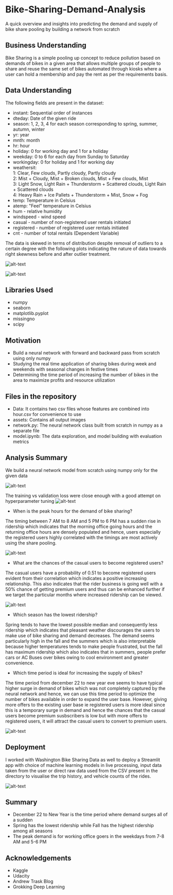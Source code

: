 # Bike-Sharing-Demand-Analysis
A quick overview and insights into predicting the demand and supply of bike share pooling by building a network from scratch

## Business Understanding

Bike Sharing is a simple pooling up concept to reduce pollution based on demands of bikes in a given area that allows multiple groups of people to share and reuse the same set of bikes automated through kiosks where a user can hold a membership and pay the rent as per the requirements basis.

## Data Understanding

The following fields are present in the dataset:

- instant: Sequential order of instances
- dteday: Date of the given ride
- season: 1, 2, 3, 4 for each season corresponding to spring, summer, autumn, winter
- yr: year
- mnth: month
- hr: hour
- holiday: 0 for working day and 1 for a holiday
- weekday: 0 to 6 for each day from Sunday to Saturday
- workingday: 0 for holiday and 1 for working day
- weathersit:<br/>
    1: Clear, Few clouds, Partly cloudy, Partly cloudy<br/>
    2: Mist + Cloudy, Mist + Broken clouds, Mist + Few clouds, Mist<br/>
    3: Light Snow, Light Rain + Thunderstorm + Scattered clouds, Light Rain + Scattered clouds<br/>
    4: Heavy Rain + Ice Pallets + Thunderstorm + Mist, Snow + Fog<br/>
- temp: Temperature in Celsius
- atemp: "Feel" temperature in Celsius
- hum - relative humidity
- windspeed - wind speed
- casual - number of non-registered user rentals initiated
- registered - number of registered user rentals initiated
- cnt - number of total rentals (Dependent Variable)

The data is skewed in terms of distribution despite removal of outliers to a certain degree with the following plots indicating the nature of data towards right skewness before and after outlier treatment.

![alt-text](https://raw.githubusercontent.com/vgaurav3011/Bike-Sharing-Demand-Analysis/master/assets/reg_plot_%26_prob_plot.png)<br/>

![alt-text](https://raw.githubusercontent.com/vgaurav3011/Bike-Sharing-Demand-Analysis/master/assets/skewness.png)<br/>

## Libraries Used

- numpy
- seaborn
- matplotlib.pyplot
- missingno
- scipy

## Motivation

- Build a neural network with forward and backward pass from scratch using only numpy
- Studying the real time application of sharing bikes during week and weekends with seasonal changes in festive times
- Determining the time period of increasing the number of bikes in the area to maximize profits and resource utilization

## Files in the repository

- Data: It contains two csv files whose features are combined into hour.csv for convenience to use
- assets: Contains all output images
- network.py: The neural network class built from scratch in numpy as a separate file
- model.ipynb: The data exploration, and model building with evaluation metrics

## Analysis Summary

We build a neural network model from scratch using numpy only for the given data

![alt-text](https://raw.githubusercontent.com/vgaurav3011/Bike-Sharing-Demand-Analysis/master/assets/neural_network.png)<br/>

The training vs validation loss were close enough with a good attempt on hyperparameter tuning
![alt-text](https://raw.githubusercontent.com/vgaurav3011/Bike-Sharing-Demand-Analysis/master/assets/trainloss.png)<br/>

- When is the peak hours for the demand of bike sharing?

The timing between 7 AM to 8 AM and 5 PM to 6 PM has a sudden rise in ridership which indicates that the morning office going hours and the returning office hours are densely populated and hence, users especially the registered users highly correlated with the timings are most actively using the share pooling.

![alt-text](https://raw.githubusercontent.com/vgaurav3011/Bike-Sharing-Demand-Analysis/master/assets/outlier_analysis.png)<br/>

- What are the chances of the casual users to become registered users?

The casual users have a probability of 0.51 to become registered users evident from their correlation which indicates a positive increasing relationship. This also indicates that the rider business is going well with a 50% chance of getting premium users and thus can be enhanced further if we target the particular months where increased ridership can be viewed.

![alt-text](https://raw.githubusercontent.com/vgaurav3011/Bike-Sharing-Demand-Analysis/master/assets/correlation.png)<br/>


- Which season has the lowest ridership?

Spring tends to have the lowest possible median and consequently less ridership which indicates that pleasant weather discourages the users to make use of bike sharing and demand decreases. The demand seems particularly high in the fall and the summers which is also interpretable because higher temperatures tends to make people frustrated, but the fall has maximum ridership which also indicates that in summers, people prefer cars or AC Buses over bikes owing to cool environment and greater convenience.

- Which time period is ideal for increasing the supply of bikes?

The time period from december 22 to new year eve seems to have typical higher surge in demand of bikes which was not completely captured by the neural network and hence, we can use this time period to optimize the number of bikes available in order to expand the user base. However, giving more offers to the existing user base ie registered users is more ideal since this is a temporary surge in demand and hence the chances that the casual users become premium susbscribers is low but with more offers to registered users, it will attract the casual users to convert to premium users.

![alt-text](https://raw.githubusercontent.com/vgaurav3011/Bike-Sharing-Demand-Analysis/master/assets/final.png)<br/>

## Deployment

I worked with Washington Bike Sharing Data as well to deploy a Streamlit app with choice of machine learning models in live processing, input data taken from the user or direct raw data used from the CSV present in the directory to visualise the trip history, and vehicle counts of the rides.

![alt-text](https://raw.githubusercontent.com/vgaurav3011/Bike-Sharing-Demand-Analysis/master/assets/visual.gif)

## Summary

- December 22 to New Year is the time period where demand surges all of a sudden
- Spring has the lowest ridership while Fall has the highest ridership among all seasons
- The peak demand is for working office goers in the weekdays from 7-8 AM and 5-6 PM

## Acknowledgements
- Kaggle
- Udacity
- Andrew Trask Blog
- Grokking Deep Learning
